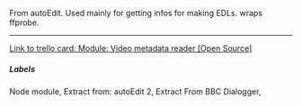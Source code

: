 From autoEdit. 
Used mainly for getting infos for making EDLs. 
wraps ffprobe. 

---

[Link to trello card: Module: Video metadata reader [Open Source]](https://trello.com/c/Ev4LqgAY)

##### Labels

Node module, Extract from: autoEdit 2, Extract From BBC Dialogger, 